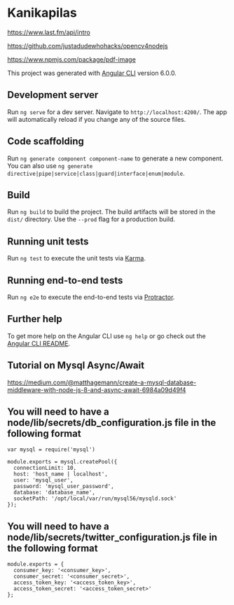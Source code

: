 # Kanikapilas

https://www.last.fm/api/intro

https://github.com/justadudewhohacks/opencv4nodejs

https://www.npmjs.com/package/pdf-image

This project was generated with [Angular CLI](https://github.com/angular/angular-cli) version 6.0.0.

## Development server

Run `ng serve` for a dev server. Navigate to `http://localhost:4200/`. The app will automatically reload if you change any of the source files.

## Code scaffolding

Run `ng generate component component-name` to generate a new component. You can also use `ng generate directive|pipe|service|class|guard|interface|enum|module`.

## Build

Run `ng build` to build the project. The build artifacts will be stored in the `dist/` directory. Use the `--prod` flag for a production build.

## Running unit tests

Run `ng test` to execute the unit tests via [Karma](https://karma-runner.github.io).

## Running end-to-end tests

Run `ng e2e` to execute the end-to-end tests via [Protractor](http://www.protractortest.org/).

## Further help

To get more help on the Angular CLI use `ng help` or go check out the [Angular CLI README](https://github.com/angular/angular-cli/blob/master/README.md).

## Tutorial on Mysql Async/Await

https://medium.com/@matthagemann/create-a-mysql-database-middleware-with-node-js-8-and-async-await-6984a09d49f4

## You will need to have a node/lib/secrets/db_configuration.js file in the following format

```
var mysql = require('mysql')

module.exports = mysql.createPool({
  connectionLimit: 10,
  host: 'host_name | localhost',
  user: 'mysql_user',
  password: 'mysql_user_password',
  database: 'database_name',
  socketPath: '/opt/local/var/run/mysql56/mysqld.sock'
});
```

## You will need to have a node/lib/secrets/twitter_configuration.js file in the following format

```
module.exports = {
  consumer_key: '<consumer_key>',
  consumer_secret: '<consumer_secret>',
  access_token_key: '<access_token_key>',
  access_token_secret: '<access_token_secret>'
};
```
